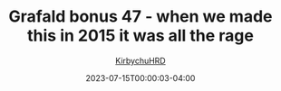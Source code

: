 ---
title: "Grafald bonus 47 - when we made this in 2015 it was all the rage"
type: "image"
date: 2023-07-15T00:00:03-04:00
draft: false
categories:
- comics
- collaborations
tags:
- grafald
image_path: "../img/2023/bonus_47.png"
alt_text: ""
author: "[KirbychuHRD](https://cohost.org/KirbychuHRD)"
---
